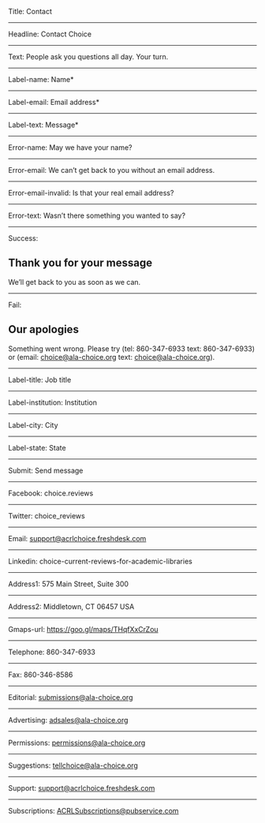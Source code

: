 Title: Contact

----

Headline: Contact Choice

----

Text: People ask you questions all day. Your turn.

----

Label-name: Name*

----

Label-email: Email address*

----

Label-text: Message*

----

Error-name: May we have your name?

----

Error-email: We can’t get back to you without an email address.

----

Error-email-invalid: Is that your real email address?

----

Error-text: Wasn’t there something you wanted to say?

----

Success: 

## Thank you for your message

We’ll get back to you as soon as we can.

----

Fail: 

## Our apologies

Something went wrong. Please try (tel: 860-347-6933 text: 860-347-6933) or (email: choice@ala-choice.org text: choice@ala-choice.org).

----

Label-title: Job title

----

Label-institution: Institution

----

Label-city: City

----

Label-state: State

----

Submit: Send message

----

Facebook: choice.reviews

----

Twitter: choice_reviews

----

Email: support@acrlchoice.freshdesk.com

----

Linkedin: choice-current-reviews-for-academic-libraries

----

Address1: 575 Main Street, Suite 300

----

Address2: Middletown, CT 06457 USA

----

Gmaps-url: https://goo.gl/maps/THqfXxCrZou

----

Telephone: 860-347-6933

----

Fax: 860-346-8586

----

Editorial: submissions@ala-choice.org

----

Advertising: adsales@ala-choice.org

----

Permissions: permissions@ala-choice.org

----

Suggestions: tellchoice@ala-choice.org

----

Support: support@acrlchoice.freshdesk.com

----

Subscriptions: ACRLSubscriptions@pubservice.com
